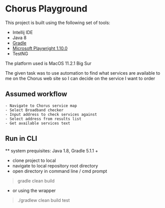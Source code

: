 # Chorus Playground
This project is built using the following set of tools:
- Intellij IDE
- Java 8
- [Gradle](https://gradle.org/install/)
- [Microsoft Playwright 1.10.0](https://github.com/microsoft/playwright-java)
- TestNG

The platform used is MacOS 11.2.1 Big Sur

The given task was to use automation to find what services are available to me on the 
Chorus web site so I can decide on the service I want to order

## Assumed workflow
    - Navigate to Chorus service map
    - Select Broadband checker
    - Input address to check services against
    - Select address from results list
    - Get available services text

## Run in CLI
** system prequisites: Java 1.8, Gradle 5.1.1 +

- clone project to local
- navigate to local repository root directory
- open directory in command line / cmd prompt
> gradle clean build
- or using the wrapper
> ./gradlew clean build test
  